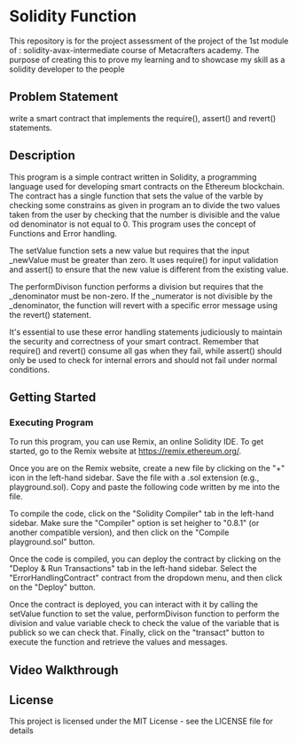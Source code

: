 # Solidity Function
This repository is for the project assessment of the project of the 1st module of : solidity-avax-intermediate course of Metacrafters academy. The purpose of creating this to prove my learning and to showcase my skill as a solidity developer to the people

## Problem Statement

write a smart contract that implements the require(), assert() and revert() statements.

## Description
This program is a simple contract written in Solidity, a programming language used for developing smart contracts on the Ethereum blockchain. The contract has a single function that sets the value of the varble by checking some constrains as given in program an to divide the two values taken from the user by checking that the number is divisible and the value od denominator is not equal to 0. This program uses the concept of Functions and Error handling.

The setValue function sets a new value but requires that the input _newValue must be greater than zero. It uses require() for input validation and assert() to ensure that the new value is different from the existing value.

The performDivison function performs a division but requires that the _denominator must be non-zero. If the _numerator is not divisible by the _denominator, the function will revert with a specific error message using the revert() statement.

It's essential to use these error handling statements judiciously to maintain the security and correctness of your smart contract. Remember that require() and revert() consume all gas when they fail, while assert() should only be used to check for internal errors and should not fail under normal conditions.

## Getting Started

### Executing Program

To run this program, you can use Remix, an online Solidity IDE. To get started, go to the Remix website at https://remix.ethereum.org/.

Once you are on the Remix website, create a new file by clicking on the "+" icon in the left-hand sidebar. Save the file with a .sol extension (e.g., playground.sol). Copy and paste the following code written by me into the file.

To compile the code, click on the "Solidity Compiler" tab in the left-hand sidebar. Make sure the "Compiler" option is set heigher to "0.8.1" (or another compatible version), and then click on the "Compile playground.sol" button.

Once the code is compiled, you can deploy the contract by clicking on the "Deploy & Run Transactions" tab in the left-hand sidebar. Select the "ErrorHandlingContract" contract from the dropdown menu, and then click on the "Deploy" button.

Once the contract is deployed, you can interact with it by calling the setValue function to set the value, performDivison function to perform the division and value variable check to check the value of the variable that is publick so we can check that. Finally, click on the "transact" button to execute the function and retrieve the values and messages.
## Video Walkthrough


## License

This project is licensed under the MIT License - see the LICENSE file for details
